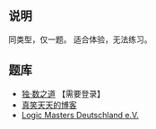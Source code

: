 ## 说明
同类型，仅一题。
适合体验，无法练习。

## 题库
- [独·数之道](http://www.sudokufans.org.cn/pk7a/) 【需要登录】
- [真笑天天的博客](http://blog.sina.com.cn/zhenxiaott)
- [Logic Masters Deutschland e.V.](https://logic-masters.de/Raetselportal/Suche/spezial.php?listname=sudokus)